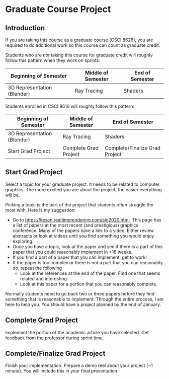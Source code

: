 # Graduate Course Project

## Introduction

If you are taking this course as a graduate course (CSCI 8626), you are required to do additional work so this course can count as graduate credit.

Students who are *not* taking this course for graduate credit will roughly follow this pattern when they work on sprints:


|Beginning of Semester|	Middle of Semester |	End of Semester|
|---|---|---|
|3D Representation (Blender)|	Ray Tracing	|Shaders|

Students enrolled in CSCI 8616 will roughly follow this pattern:


|Beginning of Semester|	Middle of Semester |	End of Semester|
|---|---|---|
|3D Representation (Blender)|	Ray Tracing	| Shaders |
| Start Grad Project | Complete Grad Project | Complete/Finalize Grad Project |


## Start Grad Project

Select a topic for your graduate project. It needs to be related to computer graphics. The more excited you are about the project, the easier everything will be.

Picking a topic is the part of the project that students often struggle the most with. Here is my suggestion:
- Go to https://kesen.realtimerendering.com/sig2020.html. This page has a list of papers at the most recent (and prestigious) graphics conference. Many of the papers have a link to a video. Either review abstracts or look at videos until you find something you would enjoy exploring.
- Once you have a topic, look at the paper and see if there is a part of this paper that you could reasonably implement in <16 weeks.
- If you find a part of a paper that you can implement, get to work!
- If the paper is too complex or there is not a part that you can reasonably do, repeat the following
   - Look at the references at the end of the paper. Find one that seems related and interesting.
   - Look at this paper for a portion that you can reasonably complete.

Normally students need to go back two or three papers before they find something that is reasonable to implement. Through the entire process, I am here to help you. You should have a project planned by the end of January.

## Complete Grad Project

Implement the portion of the academic article you have selected. Get feedback from the professor during sprint time.

## Complete/Finalize Grad Project

Finish your implementation. Prepare a demo reel about your project (~1 minute). You will include this in your final presentation.




 
